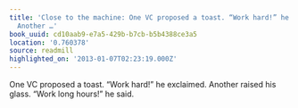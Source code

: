```yaml
---
title: 'Close to the machine: One VC proposed a toast. “Work hard!” he exclaimed.
  Another …'
book_uuid: cd10aab9-e7a5-429b-b7cb-b5b4388ce3a5
location: '0.760378'
source: readmill
highlighted_on: '2013-01-07T02:23:19.000Z'
---
```


One VC proposed a toast. “Work hard!” he exclaimed. Another raised his glass. “Work long hours!” he said.